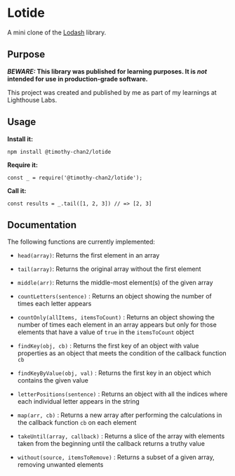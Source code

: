 # Lotide

A mini clone of the [Lodash](https://lodash.com) library.

## Purpose

**_BEWARE:_ This library was published for learning purposes. It is _not_ intended for use in production-grade software.**

This project was created and published by me as part of my learnings at Lighthouse Labs. 

## Usage

**Install it:**

`npm install @timothy-chan2/lotide`

**Require it:**

`const _ = require('@timothy-chan2/lotide');`

**Call it:**

`const results = _.tail([1, 2, 3]) // => [2, 3]`

## Documentation

The following functions are currently implemented:

* `head(array)`: Returns the first element in an array

* `tail(array)`: Returns the original array without the first element

* `middle(arr)`: Returns the middle-most element(s) of the given array

*  `countLetters(sentence)` : Returns an object showing the number of times each letter appears

*  `countOnly(allItems, itemsToCount)` : Returns an object showing the number of times each element in an array appears but only for those elements that have a value of `true` in the `itemsToCount` object

*  `findKey(obj, cb)` : Returns the first key of an object with value properties as an object that meets the condition of the callback function `cb`

*  `findKeyByValue(obj, val)` : Returns the first key in an object which contains the given value

*  `letterPositions(sentence)` : Returns an object with all the indices where each individual letter appears in the string

*  `map(arr, cb)` : Returns a new array after performing the calculations in the callback function `cb` on each element

*  `takeUntil(array, callback)` : Returns a slice of the array with elements taken from the beginning until the callback returns a truthy value

*  `without(source, itemsToRemove)` : Returns a subset of a given array, removing unwanted elements